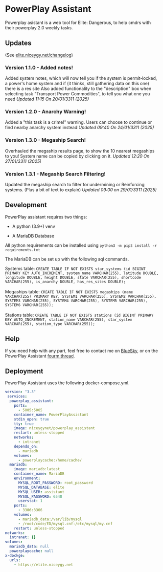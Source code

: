 # PowerPlay Assistant

Powerplay asistant is a web tool for Elite: Dangerous, to help cmdrs with their powerplay 2.0 weekly tasks.

## Updates

(See [elite.niceygy.net/changelog](https://elite.niceygy.net/changelog))

### Version 1.1.0 - Added notes!

Added system notes, which will now tell you if the system is permit-locked, a power's home system and if (it thinks, still gathering data on this one) there is a res site
Also added functionality to the "description" box when selecting task "Transport Power Commodities", to tell you what one you need
<i>Updated 11:15 On 20/01/3311 (2025)</i>
<br>

### Version 1.2.0 - Anarchy Warning!

Added a "this task is a crime!" warning. Users can choose to continue or find  nearby anarchy system instead
<i>Updated 09:40 On 24/01/3311 (2025)</i>
<br>

### Version 1.3.0 - Megaship Search!

Overhauled the megaship results page, to show the 10 nearest megaships to you!
System name can be copied by clicking on it.
<i>Updated 12:20 On 27/01/3311 (2025)</i>
<br>

### Version 1.3.1 - Megaship Search Filtering!

Updated the megaship search to filter for undermining or Reinforcing systems.
(Plus a bit of text to explain)
<i>Updated 09:00 on 29/01/3311 (2025)</i>

## Development

PowerPlay assistant requires two things:

- A python (3.9+) venv

- A MariaDB Database

All python requirements can be installed using `python3 -m pip3 install -r requirements.txt`

The MariaDB can be set up with the following sql commands.

Systems table: `CREATE TABLE IF NOT EXISTS star_systems (id BIGINT PRIMARY KEY AUTO_INCREMENT, system_name VARCHAR(255), latitude DOUBLE, longitude DOUBLE, height DOUBLE, state VARCHAR(255), shortcode VARCHAR(255), is_anarchy DOUBLE, has_res_sites DOUBLE);`
<br></br>
Megaships table: `CREATE TABLE IF NOT EXISTS megaships (name VARCHAR(255) PRIMARY KEY, SYSTEM1 VARCHAR(255), SYSTEM2 VARCHAR(255), SYSTEM3 VARCHAR(255), SYSTEM4 VARCHAR(255), SYSTEM5 VARCHAR(255), SYSTEM6 VARCHAR(255));`
<br></br>
Stations table: `CREATE TABLE IF NOT EXISTS stations (id BIGINT PRIMARY KEY AUTO_INCREMENT, station_name VARCHAR(255), star_system VARCHAR(255), station_type VARCHAR(255));`

## Help

If you need help with any part, feel free to contact me on [BlueSky](https://go.niceygy.net/bsky), or on the PowerPlay Assistant [fourm thread](https://forums.frontier.co.uk/threads/powerplay-2-0-activities.629227/).

## Deployment

PowerPlay Assistant uses the following docker-compose.yml.

``` yaml
version: "3.3"
 services:
  powerplay_assistant:
    ports:
      - 5005:5005
    container_name: PowerPlayAssistant
    stdin_open: true
    tty: true
    image: niceygynet/powerplay_assistant
    restart: unless-stopped
    networks:
      - intranet
    depends_on:
      - mariadb
    volumes:
      - powerplaycache:/home/cache/
  mariadb:
    image: mariadb:latest
    container_name: MariaDB
    environment:
      MYSQL_ROOT_PASSWORD: root_password
      MYSQL_DATABASE: elite
      MYSQL_USER: assistant
      MYSQL_PASSWORD: 6548
      userstat: 1
    ports:
      - 3306:3306
    volumes:
      - mariadb_data:/var/lib/mysql
      - /root/code/ED/mysql.cnf:/etc/mysql/my.cnf
    restart: unless-stopped
networks:
  intranet: {}
volumes:
  mariadb_data: null
  powerplaycache: null
x-dockge:
  urls:
    - https://elite.niceygy.net
```